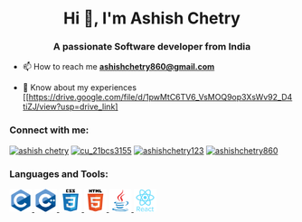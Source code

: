 <h1 align="center">Hi 👋, I'm Ashish Chetry</h1>
<h3 align="center">A passionate Software developer from India</h3>

- 📫 How to reach me **ashishchetry860@gmail.com**

- 📄 Know about my experiences [[https://drive.google.com/file/d/1pwMtC6TV6_VsMOQ9op3XsWv92_D4tiZJ/view?usp=drive_link]

<h3 align="left">Connect with me:</h3>
<p align="left">
<a href="https://www.linkedin.com/in/ashish-chetry-049958230/" target="blank"><img align="center" src="https://raw.githubusercontent.com/rahuldkjain/github-profile-readme-generator/master/src/images/icons/Social/linked-in-alt.svg" alt="ashish chetry" height="30" width="40" /></a>
<a href="https://www.codechef.com/users/cu_21bcs3155" target="blank"><img align="center" src="https://cdn.jsdelivr.net/npm/simple-icons@3.1.0/icons/codechef.svg" alt="cu_21bcs3155" height="30" width="40" /></a>
<a href="https://www.leetcode.com/ashishchetry123" target="blank"><img align="center" src="https://raw.githubusercontent.com/rahuldkjain/github-profile-readme-generator/master/src/images/icons/Social/leet-code.svg" alt="ashishchetry123" height="30" width="40" /></a>
<a href="https://auth.geeksforgeeks.org/user/ashishchetry860" target="blank"><img align="center" src="https://raw.githubusercontent.com/rahuldkjain/github-profile-readme-generator/master/src/images/icons/Social/geeks-for-geeks.svg" alt="ashishchetry860" height="30" width="40" /></a>
</p>

<h3 align="left">Languages and Tools:</h3>
<p align="left"> <a href="https://www.cprogramming.com/" target="_blank" rel="noreferrer"> <img src="https://raw.githubusercontent.com/devicons/devicon/master/icons/c/c-original.svg" alt="c" width="40" height="40"/> </a> <a href="https://www.w3schools.com/cpp/" target="_blank" rel="noreferrer"> <img src="https://raw.githubusercontent.com/devicons/devicon/master/icons/cplusplus/cplusplus-original.svg" alt="cplusplus" width="40" height="40"/> </a> <a href="https://www.w3schools.com/css/" target="_blank" rel="noreferrer"> <img src="https://raw.githubusercontent.com/devicons/devicon/master/icons/css3/css3-original-wordmark.svg" alt="css3" width="40" height="40"/> </a> <a href="https://www.w3.org/html/" target="_blank" rel="noreferrer"> <img src="https://raw.githubusercontent.com/devicons/devicon/master/icons/html5/html5-original-wordmark.svg" alt="html5" width="40" height="40"/> </a> <a href="https://www.java.com" target="_blank" rel="noreferrer"> <img src="https://raw.githubusercontent.com/devicons/devicon/master/icons/java/java-original.svg" alt="java" width="40" height="40"/> </a> <a href="https://reactjs.org/" target="_blank" rel="noreferrer"> <img src="https://raw.githubusercontent.com/devicons/devicon/master/icons/react/react-original-wordmark.svg" alt="react" width="40" height="40"/> </a> </p>
